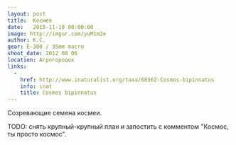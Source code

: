 ```yaml
---
layout: post
title:  Космея
date:   2015-11-10 00:00:00
image: http://imgur.com/yuM1m2e
author: К.С.
gear: E-300 / 35mm macro
shoot_date: 2012 08 06
location: Агрогородок
links:
  -
    href: http://www.inaturalist.org/taxa/68562-Cosmos-bipinnatus
    info: inat
    title: Cosmos bipinnatus
---
```


Созревающие семена космеи.

TODO: снять крупный-крупный план и запостить с комментом "Космос, ты просто космос".
